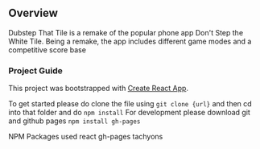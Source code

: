 ## Overview
Dubstep That Tile is a remake of the popular phone app Don't Step the White Tile. Being a remake, the app includes different game modes and a competitive score base

### Project Guide
This project was bootstrapped with [Create React App](https://github.com/facebook/create-react-app).

To get started please do clone the file using `git clone {url}` and then cd into that folder and do `npm install`
For development please download git and github pages `npm install gh-pages`

NPM Packages used
react
gh-pages
tachyons
